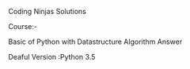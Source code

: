 Coding Ninjas Solutions 


Course:-


Basic of Python with Datastructure Algorithm Answer


Deaful Version :Python 3.5
